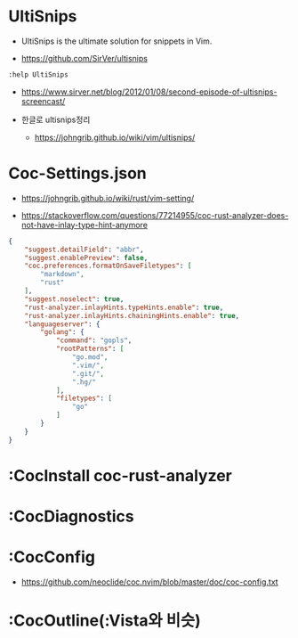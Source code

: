 # UltiSnips

- UltiSnips is the ultimate solution for snippets in Vim.

- https://github.com/SirVer/ultisnips 

```bash
:help UltiSnips

```

- https://www.sirver.net/blog/2012/01/08/second-episode-of-ultisnips-screencast/

- 한글로 ultisnips정리
  - https://johngrib.github.io/wiki/vim/ultisnips/

# Coc-Settings.json

- https://johngrib.github.io/wiki/rust/vim-setting/

- https://stackoverflow.com/questions/77214955/coc-rust-analyzer-does-not-have-inlay-type-hint-anymore

```json
{
    "suggest.detailField": "abbr",
    "suggest.enablePreview": false,
    "coc.preferences.formatOnSaveFiletypes": [
        "markdown",
        "rust"
    ],
    "suggest.noselect": true,
    "rust-analyzer.inlayHints.typeHints.enable": true,
    "rust-analyzer.inlayHints.chainingHints.enable": true,
    "languageserver": {
        "golang": {
            "command": "gopls",
            "rootPatterns": [
                "go.mod",
                ".vim/",
                ".git/",
                ".hg/"
            ],
            "filetypes": [
                "go"
            ]
        }
    }
}

```

# :CocInstall coc-rust-analyzer

# :CocDiagnostics

# :CocConfig
- https://github.com/neoclide/coc.nvim/blob/master/doc/coc-config.txt

# :CocOutline(:Vista와 비슷)
